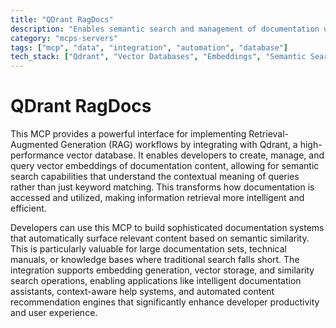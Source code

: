 ```yaml
---
title: "QDrant RagDocs"
description: "Enables semantic search and management of documentation using Qdrant vector database and embeddings for Retrieval-Augmented Generation."
category: "mcps-servers"
tags: ["mcp", "data", "integration", "automation", "database"]
tech_stack: ["Qdrant", "Vector Databases", "Embeddings", "Semantic Search", "RAG"]
---
```


# QDrant RagDocs

This MCP provides a powerful interface for implementing Retrieval-Augmented Generation (RAG) workflows by integrating with Qdrant, a high-performance vector database. It enables developers to create, manage, and query vector embeddings of documentation content, allowing for semantic search capabilities that understand the contextual meaning of queries rather than just keyword matching. This transforms how documentation is accessed and utilized, making information retrieval more intelligent and efficient.

Developers can use this MCP to build sophisticated documentation systems that automatically surface relevant content based on semantic similarity. This is particularly valuable for large documentation sets, technical manuals, or knowledge bases where traditional search falls short. The integration supports embedding generation, vector storage, and similarity search operations, enabling applications like intelligent documentation assistants, context-aware help systems, and automated content recommendation engines that significantly enhance developer productivity and user experience.
